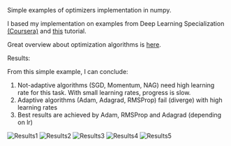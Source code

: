 Simple examples of optimizers implementation in numpy.

I based my implementation on examples from Deep Learning Specialization [(Coursera)](https://www.coursera.org/specializations/deep-learning) and [this](http://neuralnetworksanddeeplearning.com) tutorial.

Great overview about optimization algorithms is [here](http://ruder.io/optimizing-gradient-descent/index.html#tensorflow).

Results:

From this simple example, I can conclude:
1. Not-adaptive algorithms (SGD, Momentum, NAG) need high learning rate for this task. With small learning rates, progress is slow.
2. Adaptive algorithms (Adam, Adagrad, RMSProp) fail (diverge) with high learning rates
3. Best results are achieved by Adam, RMSProp and Adagrad (depending on lr)

![Results1](https://github.com/mystic123/DeepLearning/blob/master/Basics/plots/plot_0.001.png)
![Results2](https://github.com/mystic123/DeepLearning/blob/master/Basics/plots/plot_0.01.png)
![Results3](https://github.com/mystic123/DeepLearning/blob/master/Basics/plots/plot_0.1.png)
![Results4](https://github.com/mystic123/DeepLearning/blob/master/Basics/plots/plot_1.0.png)
![Results5](https://github.com/mystic123/DeepLearning/blob/master/Basics/plots/plot_10.0.png)
